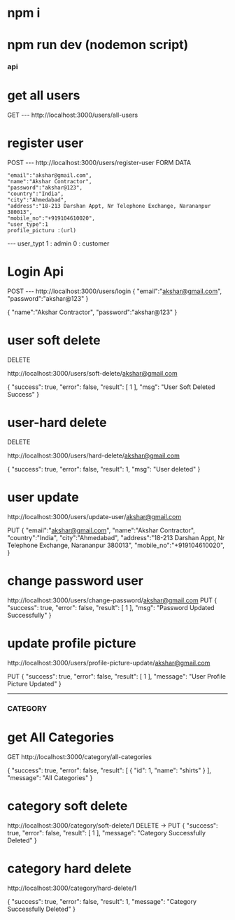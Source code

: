 # npm i

# npm run dev (nodemon script)

### api

# get all users

GET
--- http://localhost:3000/users/all-users

# register user

POST
--- http://localhost:3000/users/register-user
FORM DATA

    "email":"akshar@gmail.com",
    "name":"Akshar Contractor",
    "password":"akshar@123",
    "country":"India",
    "city":"Ahmedabad",
    "address":"18-213 Darshan Appt, Nr Telephone Exchange, Narananpur 380013",
    "mobile_no":"+919104610020",
    "user_type":1
    profile_picturu :(url)

--- user_typt
1 : admin
0 : customer

# Login Api

POST
--- http://localhost:3000/users/login
{
"email":"akshar@gmail.com",
"password":"akshar@123"
}

{
"name":"Akshar Contractor",
"password":"akshar@123"
}

# user soft delete

DELETE

http://localhost:3000/users/soft-delete/akshar@gmail.com

{
"success": true,
"error": false,
"result": [
1
],
"msg": "User Soft Deleted Success"
}

# user-hard delete

DELETE

http://localhost:3000/users/hard-delete/akshar@gmail.com

{
"success": true,
"error": false,
"result": 1,
"msg": "User deleted"
}

# user update

http://localhost:3000/users/update-user/akshar@gmail.com

PUT
{
"email":"akshar@gmail.com",
"name":"Akshar Contractor",
"country":"India",
"city":"Ahmedabad",
"address":"18-213 Darshan Appt, Nr Telephone Exchange, Narananpur 380013",
"mobile_no":"+919104610020",
}

# change password user

http://localhost:3000/users/change-password/akshar@gmail.com
PUT
{
"success": true,
"error": false,
"result": [
1
],
"msg": "Password Updated Successfully"
}

# update profile picture

http://localhost:3000/users/profile-picture-update/akshar@gmail.com

PUT
{
"success": true,
"error": false,
"result": [
1
],
"message": "User Profile Picture Updated"
}

---

### CATEGORY

# get All Categories

GET
http://localhost:3000/category/all-categories

{
"success": true,
"error": false,
"result": [
{
"id": 1,
"name": "shirts"
}
],
"message": "All Categories"
}


# category soft delete
http://localhost:3000/category/soft-delete/1
DELETE -> PUT
{
  "success": true,
  "error": false,
  "result": [
    1
  ],
  "message": "Category Successfully Deleted"
}

# category hard delete
http://localhost:3000/category/hard-delete/1

{
  "success": true,
  "error": false,
  "result": 1,
  "message": "Category Successfully Deleted"
}